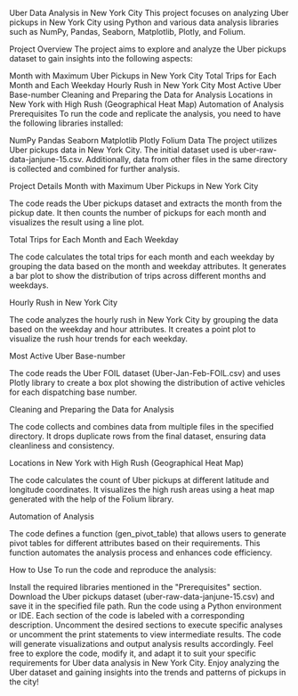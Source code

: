 Uber Data Analysis in New York City
This project focuses on analyzing Uber pickups in New York City using Python and various data analysis libraries such as NumPy, Pandas, Seaborn, Matplotlib, Plotly, and Folium.

Project Overview
The project aims to explore and analyze the Uber pickups dataset to gain insights into the following aspects:

Month with Maximum Uber Pickups in New York City
Total Trips for Each Month and Each Weekday
Hourly Rush in New York City
Most Active Uber Base-number
Cleaning and Preparing the Data for Analysis
Locations in New York with High Rush (Geographical Heat Map)
Automation of Analysis
Prerequisites
To run the code and replicate the analysis, you need to have the following libraries installed:

NumPy
Pandas
Seaborn
Matplotlib
Plotly
Folium
Data
The project utilizes Uber pickups data in New York City. The initial dataset used is uber-raw-data-janjune-15.csv. Additionally, data from other files in the same directory is collected and combined for further analysis.

Project Details
Month with Maximum Uber Pickups in New York City

The code reads the Uber pickups dataset and extracts the month from the pickup date. It then counts the number of pickups for each month and visualizes the result using a line plot.

Total Trips for Each Month and Each Weekday

The code calculates the total trips for each month and each weekday by grouping the data based on the month and weekday attributes. It generates a bar plot to show the distribution of trips across different months and weekdays.

Hourly Rush in New York City

The code analyzes the hourly rush in New York City by grouping the data based on the weekday and hour attributes. It creates a point plot to visualize the rush hour trends for each weekday.

Most Active Uber Base-number

The code reads the Uber FOIL dataset (Uber-Jan-Feb-FOIL.csv) and uses Plotly library to create a box plot showing the distribution of active vehicles for each dispatching base number.

Cleaning and Preparing the Data for Analysis

The code collects and combines data from multiple files in the specified directory. It drops duplicate rows from the final dataset, ensuring data cleanliness and consistency.

Locations in New York with High Rush (Geographical Heat Map)

The code calculates the count of Uber pickups at different latitude and longitude coordinates. It visualizes the high rush areas using a heat map generated with the help of the Folium library.

Automation of Analysis

The code defines a function (gen_pivot_table) that allows users to generate pivot tables for different attributes based on their requirements. This function automates the analysis process and enhances code efficiency.

How to Use
To run the code and reproduce the analysis:

Install the required libraries mentioned in the "Prerequisites" section.
Download the Uber pickups dataset (uber-raw-data-janjune-15.csv) and save it in the specified file path.
Run the code using a Python environment or IDE.
Each section of the code is labeled with a corresponding description. Uncomment the desired sections to execute specific analyses or uncomment the print statements to view intermediate results.
The code will generate visualizations and output analysis results accordingly.
Feel free to explore the code, modify it, and adapt it to suit your specific requirements for Uber data analysis in New York City. Enjoy analyzing the Uber dataset and gaining insights into the trends and patterns of pickups in the city!
